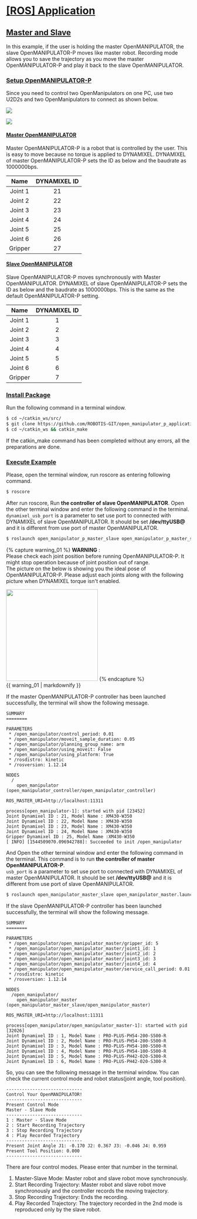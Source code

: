 # [[ROS] Application](#ros-application)

## [Master and Slave](#master-and-slave)

In this example, if the user is holding the master OpenMANIPULATOR, the slave OpenMANIPULATOR-P moves like master robot. Recording mode allows you to save the trajectory as you move the master OpenMANIPULATOR-P and play it back to the slave OpenMANIPULATOR.

### [Setup OpenMANIPULATOR-P](#setup-openmanipulator-p)
Since you need to control two OpenManipulators on one PC, use two U2D2s and two OpenManipulators to connect as shown below.

![](/assets/images/platform/openmanipulator_p/OpenManipulator-P_master_slave_connection.png)

![](/assets/images/platform/openmanipulator_x/OpenManipulator_P_master_slave.png)

#### [Master OpenMANIPULATOR](#master-openmanipulator)
Master OpenMANIPULATOR-P is a robot that is controlled by the user. This is easy to move because no torque is applied to DYNAMIXEL. DYNAMIXEL of master OpenMANIPULATOR-P sets the ID as below and the baudrate as 1000000bps.

|  Name   | DYNAMIXEL ID |
|:-------:|:------------:|
| Joint 1 |      21      |
| Joint 2 |      22      |
| Joint 3 |      23      |
| Joint 4 |      24      |
| Joint 5 |      25      |
| Joint 6 |      26      |
| Gripper |      27      |

#### [Slave OpenMANIPULATOR](#slave-openmanipulator)
Slave OpenMANIPULATOR-P moves synchronously with Master OpenMANIPULATOR. DYNAMIXEL of slave OpenMANIPULATOR-P sets the ID as below and the baudrate as 1000000bps. This is the same as the default OpenMANIPULATOR-P setting.

|  Name   | DYNAMIXEL ID |
|:-------:|:------------:|
| Joint 1 |      1      |
| Joint 2 |      2      |
| Joint 3 |      3      |
| Joint 4 |      4      |
| Joint 5 |      5      |
| Joint 6 |      6      |
| Gripper |      7      |

### [Install Package](#install-package)
Run the following command in a terminal window.

``` bash
$ cd ~/catkin_ws/src/
$ git clone https://github.com/ROBOTIS-GIT/open_manipulator_p_applications.git
$ cd ~/catkin_ws && catkin_make
```
If the catkin_make command has been completed without any errors, all the preparations are done.

### [Execute Example](#execute-example)
Please, open the terminal window, run roscore as entering following command.

``` bash
$ roscore
```

After run roscore, Run **the controller of slave OpenMANIPULATOR**. Open the other terminal window and enter the following command in the terminal.      
`dynamixel_usb_port` is a parameter to set use port to connected with DYNAMIXEL of slave OpenMANIPULATOR. It should be set **/dev/ttyUSB@** and it is different from use port of master OpenMANIPULATOR.

``` bash
$ roslaunch open_manipulator_p_master_slave open_manipulator_p_master_slave.launch usb_port:=/dev/ttyUSB1
```

{% capture warning_01 %}
**WARNING** :  
Please check each joint position before running OpenMANIPULATOR-P. It might stop operation because of joint position out of range.  
The picture on the below is showing you the ideal pose of OpenMANIPULATOR-P. Please adjust each joints along with the following picture when DYNAMIXEL torque isn't enabled.    
  
<img src="/assets/images/platform/openmanipulator_p/open_manipulator_start_pose.png" width="250">
{% endcapture %}
<div class="notice--warning">{{ warning_01 | markdownify }}</div>

If the master OpenMANIPULATOR-P controller has been launched successfully, the terminal will show the following message.

```
SUMMARY
========

PARAMETERS
 * /open_manipulator/control_period: 0.01
 * /open_manipulator/moveit_sample_duration: 0.05
 * /open_manipulator/planning_group_name: arm
 * /open_manipulator/using_moveit: False
 * /open_manipulator/using_platform: True
 * /rosdistro: kinetic
 * /rosversion: 1.12.14

NODES
  /
    open_manipulator (open_manipulator_controller/open_manipulator_controller)

ROS_MASTER_URI=http://localhost:11311

process[open_manipulator-1]: started with pid [23452]
Joint Dynamixel ID : 21, Model Name : XM430-W350
Joint Dynamixel ID : 22, Model Name : XM430-W350
Joint Dynamixel ID : 23, Model Name : XM430-W350
Joint Dynamixel ID : 24, Model Name : XM430-W350
Gripper Dynamixel ID : 25, Model Name :XM430-W350
[ INFO] [1544509070.096942788]: Succeeded to init /open_manipulator
```

And Open the other terminal window and enter the following command in the terminal. This command is to run **the controller of master OpenMANIPULATOR-P**.     
`usb_port` is a parameter to set use port to connected with DYNAMIXEL of master OpenMANIPULATOR. It should be set **/dev/ttyUSB@** and it is different from use port of slave OpenMANIPULATOR.

``` bash
$ roslaunch open_manipulator_master_slave open_manipulator_master.launch usb_port:=/dev/ttyUSB1
```

If the slave OpenMANIPULATOR-P controller has been launched successfully, the terminal will show the following message.

```
SUMMARY
========

PARAMETERS
 * /open_manipulator/open_manipulator_master/gripper_id: 5
 * /open_manipulator/open_manipulator_master/joint1_id: 1
 * /open_manipulator/open_manipulator_master/joint2_id: 2
 * /open_manipulator/open_manipulator_master/joint3_id: 3
 * /open_manipulator/open_manipulator_master/joint4_id: 4
 * /open_manipulator/open_manipulator_master/service_call_period: 0.01
 * /rosdistro: kinetic
 * /rosversion: 1.12.14

NODES
  /open_manipulator/
    open_manipulator_master (open_manipulator_master_slave/open_manipulator_master)

ROS_MASTER_URI=http://localhost:11311

process[open_manipulator/open_manipulator_master-1]: started with pid [32026]
Joint Dynamixel ID : 1, Model Name : PRO-PLUS-PH54-200-S500-R
Joint Dynamixel ID : 2, Model Name : PRO-PLUS-PH54-200-S500-R
Joint Dynamixel ID : 3, Model Name : PRO-PLUS-PH54-100-S500-R
Joint Dynamixel ID : 4, Model Name : PRO-PLUS-PH54-100-S500-R
Joint Dynamixel ID : 5, Model Name : PRO-PLUS-PH42-020-S300-R
Joint Dynamixel ID : 6, Model Name : PRO-PLUS-PH42-020-S300-R
```

So, you can see the following message in the terminal window. You can check the current control mode and robot status(joint angle, tool position).

```
-----------------------------
Control Your OpenMANIPULATOR!
-----------------------------
Present Control Mode
Master - Slave Mode
-----------------------------
1 : Master - Slave Mode
2 : Start Recording Trajectory
3 : Stop Recording Trajectory
4 : Play Recorded Trajectory
-----------------------------
Present Joint Angle J1: -0.170 J2: 0.367 J3: -0.046 J4: 0.959
Present Tool Position: 0.000
-----------------------------
```
There are four control modes. Please enter that number in the terminal.

1. Master-Slave Mode: Master robot and slave robot move synchronously.
2. Start Recording Trajectory: Master robot and slave robot move synchronously and the controller records the moving trajectory.
3. Stop Recording Trajectory: Ends the recording.
4. Play Recorded Trajectory: The trajectory recorded in the 2nd mode is reproduced only by the slave robot.

